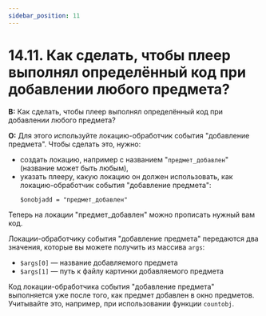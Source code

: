 ```yaml
---
sidebar_position: 11
---
```


# 14.11. Как сделать, чтобы плеер выполнял определённый код при добавлении любого предмета?
<!-- [:faq_14_11] -->

**В:** Как сделать, чтобы плеер выполнял определённый код при добавлении любого предмета?

**О:**
Для этого используйте локацию-обработчик события "добавление предмета". Чтобы сделать это, нужно:
* создать локацию, например с названием "`предмет_добавлен`" (название может быть любым),
* указать плееру, какую локацию он должен использовать, как локацию-обработчик события "добавление предмета":
    ```qsp
    $onobjadd = "предмет_добавлен"
    ```
    
Теперь на локации "предмет_добавлен" можно прописать нужный вам код.

Локации-обработчику события "добавление предмета" передаются два значения, которые вы можете получить из массива `args`:
* `$args[0]` — название добавляемого предмета
* `$args[1]` — путь к файлу картинки добавляемого предмета

Код локации-обработчика события "добавление предмета" выполняется уже после того, как предмет добавлен в окно предметов. Учитывайте это, например, при использовании функции `countobj`.

